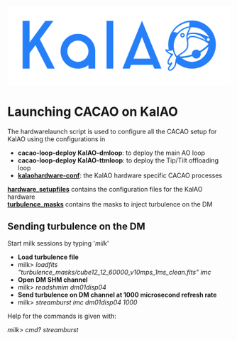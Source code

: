 ![KalAO](.kalao_logo.png?raw=true "Title")
# Launching CACAO on KalAO

The hardwarelaunch script is used to configure all the CACAO setup for KalAO using the configurations in

- **cacao-loop-deploy KalAO-dmloop**: to deploy the main AO loop
- **cacao-loop-deploy KalAO-ttmloop**: to deploy the Tip/Tilt offloading loop
- **[kalaohardware-conf](kalaohardware-conf)**: the KalAO hardware specific CACAO processes

**[hardware_setupfiles](hardware_setupfiles)** contains the configuration files for the KalAO hardware\
**[turbulence_masks](turbulence_masks)** contains the masks to inject turbulence on the DM

## Sending turbulence on the DM

Start milk sessions by typing '_milk_'


- **Load turbulence file**
- milk> _loadfits "turbulence_masks/cube12_12_60000_v10mps_1ms_clean.fits" imc_
- **Open DM SHM channel** 
- milk> _readshmim dm01disp04_
- **Send turbulence on DM channel at 1000 microsecond refresh rate**
- milk> _streamburst imc dm01disp04 1000_

Help for the commands is given with:

_milk> cmd? streamburst_

